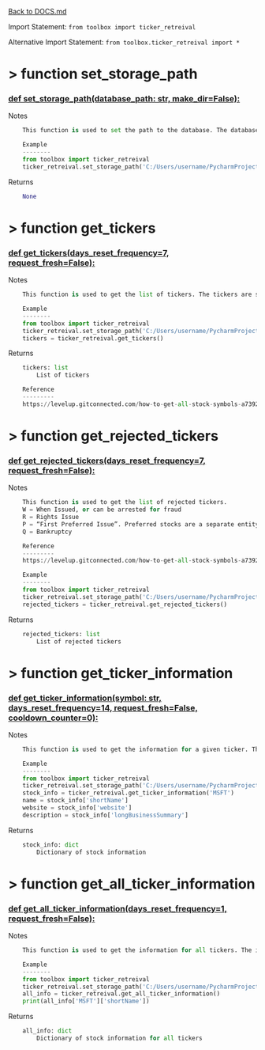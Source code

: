 [Back to DOCS.md](DOCS.md)

Import Statement: `from toolbox import ticker_retreival`

Alternative Import Statement: `from toolbox.ticker_retreival import *`

# >  function set_storage_path #

### [def set_storage_path(database_path: str, make_dir=False):](./../toolbox/ticker_retreival.py#L8) 

Notes

```python
    This function is used to set the path to the database. The database is a

    Example
    --------
    from toolbox import ticker_retreival
    ticker_retreival.set_storage_path('C:/Users/username/PycharmProjects/stock_analysis/database')
```

Returns

```python
    None
```

# >  function get_tickers #

### [def get_tickers(days_reset_frequency=7, request_fresh=False):](./../toolbox/ticker_retreival.py#L37) 

Notes

```python
    This function is used to get the list of tickers. The tickers are saved in the database. If the tickers are older

    Example
    --------
    from toolbox import ticker_retreival
    ticker_retreival.set_storage_path('C:/Users/username/PycharmProjects/stock_analysis/database')
    tickers = ticker_retreival.get_tickers()
```

Returns

```python
    tickers: list
        List of tickers

    Reference
    ---------
    https://levelup.gitconnected.com/how-to-get-all-stock-symbols-a73925c16a1b
```

# >  function get_rejected_tickers #

### [def get_rejected_tickers(days_reset_frequency=7, request_fresh=False):](./../toolbox/ticker_retreival.py#L112) 

Notes

```python
    This function is used to get the list of rejected tickers.
    W = When Issued, or can be arrested for fraud
    R = Rights Issue
    P = “First Preferred Issue”. Preferred stocks are a separate entity.
    Q = Bankruptcy

    Reference
    ---------
    https://levelup.gitconnected.com/how-to-get-all-stock-symbols-a73925c16a1b

    Example
    --------
    from toolbox import ticker_retreival
    ticker_retreival.set_storage_path('C:/Users/username/PycharmProjects/stock_analysis/database')
    rejected_tickers = ticker_retreival.get_rejected_tickers()
```

Returns

```python
    rejected_tickers: list
        List of rejected tickers
```

# >  function get_ticker_information #

### [def get_ticker_information(symbol: str, days_reset_frequency=14, request_fresh=False, cooldown_counter=0):](./../toolbox/ticker_retreival.py#L151) 

Notes

```python
    This function is used to get the information for a given ticker. The information is saved in the database. If the

    Example
    --------
    from toolbox import ticker_retreival
    ticker_retreival.set_storage_path('C:/Users/username/PycharmProjects/stock_analysis/database')
    stock_info = ticker_retreival.get_ticker_information('MSFT')
    name = stock_info['shortName']
    website = stock_info['website']
    description = stock_info['longBusinessSummary']
```

Returns

```python
    stock_info: dict
        Dictionary of stock information
```

# >  function get_all_ticker_information #

### [def get_all_ticker_information(days_reset_frequency=1, request_fresh=False):](./../toolbox/ticker_retreival.py#L231) 

Notes

```python
    This function is used to get the information for all tickers. The information is saved in the database. If the

    Example
    --------
    from toolbox import ticker_retreival
    ticker_retreival.set_storage_path('C:/Users/username/PycharmProjects/stock_analysis/database')
    all_info = ticker_retreival.get_all_ticker_information()
    print(all_info['MSFT']['shortName'])
```

Returns

```python
    all_info: dict
        Dictionary of stock information for all tickers
```

